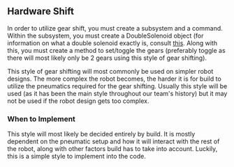 ## Hardware Shift

In order to utilize gear shift, you must create a subsystem and a command. Within the subsystem, you must create a DoubleSolenoid object (for information on what a double solenoid exactly is, consult [this](../../hardware/Pneumatics.md). Along with this, you must create a method to set/toggle the gears (preferably toggle as there will most likely only be 2 gears using this style of gear shifting).

This style of gear shifting will most commonly be used on simpler robot designs. The more complex the robot becomes, the harder it is for build to utilize the pneumatics required for the gear shifting. Usually this style will be used (as it has been the main style throughout our team's history) but it may not be used if the robot design gets too complex.

### When to Implement

This style will most likely be decided entirely by build. It is mostly dependent on the pneumatic setup and how it will interact with the rest of the robot, along with other factors build has to take into account. Luckily, this is a simple style to implement into the code.
